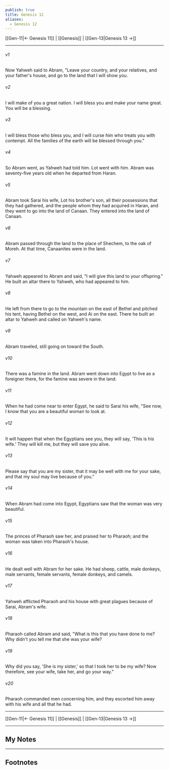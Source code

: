 ```yaml
---
publish: true
title: Genesis 12
aliases:
  - Genesis 12
---
```


[[Gen-11|← Genesis 11]] | [[Genesis]] | [[Gen-13|Genesis 13 →]]
***



###### v1 
Now Yahweh said to Abram, "Leave your country, and your relatives, and your father's house, and go to the land that I will show you. 

###### v2 
I will make of you a great nation. I will bless you and make your name great. You will be a blessing. 

###### v3 
I will bless those who bless you, and I will curse him who treats you with contempt. All the families of the earth will be blessed through you." 

###### v4 
So Abram went, as Yahweh had told him. Lot went with him. Abram was seventy-five years old when he departed from Haran. 

###### v5 
Abram took Sarai his wife, Lot his brother's son, all their possessions that they had gathered, and the people whom they had acquired in Haran, and they went to go into the land of Canaan. They entered into the land of Canaan. 

###### v6 
Abram passed through the land to the place of Shechem, to the oak of Moreh. At that time, Canaanites were in the land. 

###### v7 
Yahweh appeared to Abram and said, "I will give this land to your offspring." He built an altar there to Yahweh, who had appeared to him. 

###### v8 
He left from there to go to the mountain on the east of Bethel and pitched his tent, having Bethel on the west, and Ai on the east. There he built an altar to Yahweh and called on Yahweh's name. 

###### v9 
Abram traveled, still going on toward the South. 

###### v10 
There was a famine in the land. Abram went down into Egypt to live as a foreigner there, for the famine was severe in the land. 

###### v11 
When he had come near to enter Egypt, he said to Sarai his wife, "See now, I know that you are a beautiful woman to look at. 

###### v12 
It will happen that when the Egyptians see you, they will say, 'This is his wife.' They will kill me, but they will save you alive. 

###### v13 
Please say that you are my sister, that it may be well with me for your sake, and that my soul may live because of you." 

###### v14 
When Abram had come into Egypt, Egyptians saw that the woman was very beautiful. 

###### v15 
The princes of Pharaoh saw her, and praised her to Pharaoh; and the woman was taken into Pharaoh's house. 

###### v16 
He dealt well with Abram for her sake. He had sheep, cattle, male donkeys, male servants, female servants, female donkeys, and camels. 

###### v17 
Yahweh afflicted Pharaoh and his house with great plagues because of Sarai, Abram's wife. 

###### v18 
Pharaoh called Abram and said, "What is this that you have done to me? Why didn't you tell me that she was your wife? 

###### v19 
Why did you say, 'She is my sister,' so that I took her to be my wife? Now therefore, see your wife, take her, and go your way." 

###### v20 
Pharaoh commanded men concerning him, and they escorted him away with his wife and all that he had.

***
[[Gen-11|← Genesis 11]] | [[Genesis]] | [[Gen-13|Genesis 13 →]]

---
## My Notes

---
## Footnotes